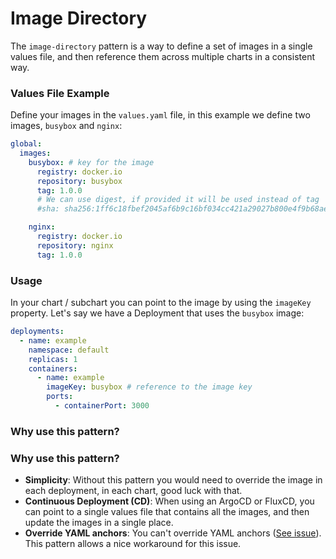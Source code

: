 # Image Directory

The `image-directory` pattern is a way to define a set of images in a single values file, and then reference them across multiple charts in a consistent way.

### Values File Example

Define your images in the `values.yaml` file, in this example we define two images, `busybox` and `nginx`:

```yaml
global:
  images:
    busybox: # key for the image
      registry: docker.io
      repository: busybox
      tag: 1.0.0
      # We can use digest, if provided it will be used instead of tag
      #sha: sha256:1ff6c18fbef2045af6b9c16bf034cc421a29027b800e4f9b68ae9b1cb3e9ae07

    nginx:
      registry: docker.io
      repository: nginx
      tag: 1.0.0
```

### Usage

In your chart / subchart you can point to the image by using the `imageKey` property.
Let's say we have a Deployment that uses the `busybox` image:

```yaml
deployments:
  - name: example
    namespace: default
    replicas: 1
    containers:
      - name: example
        imageKey: busybox # reference to the image key
        ports:
          - containerPort: 3000
```

### Why use this pattern?

### Why use this pattern?

- **Simplicity**: Without this pattern you would need to override the image in each deployment, in each chart, good luck with that.
- **Continuous Deployment (CD)**: When using an ArgoCD or FluxCD, you can point to a single values file that contains all the images, and then update the images in a single place.
- **Override YAML anchors**: You can't override YAML anchors ([See issue](https://github.com/helm/helm/issues/2336#issuecomment-297839969)). This pattern allows a nice workaround for this issue.
